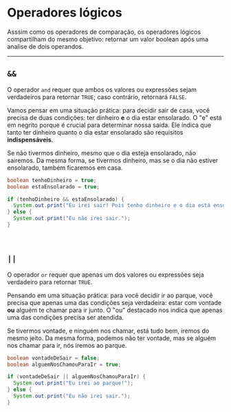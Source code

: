 # Operadores lógicos 
Asssim como os operadores de comparação, os operadores lógicos compartilham do mesmo objetivo: retornar um valor boolean
após uma analise de dois operandos. 

________________________

## `&&`
O operador `and` requer que ambos os valores ou expressões sejam verdadeiros para retornar `TRUE`; caso contrário, retornará `FALSE`.

Vamos pensar em uma situação prática: para decidir sair de casa, você precisa de duas condições: ter dinheiro **e** o dia estar ensolarado. O "e" está em negrito porque é crucial para determinar nossa saída. Ele indica que tanto ter dinheiro quanto o dia estar ensolarado são requisitos __indispensáveis__.

Se não tivermos dinheiro, mesmo que o dia esteja ensolarado, não sairemos. Da mesma forma, se tivermos dinheiro, mas se o dia não estiver ensolarado, também ficaremos em casa.

```java
boolean tenhoDinheiro = true;
boolean estaEnsolarado = true;

if (tenhoDinheiro && estaEnsolarado) {
  System.out.print("Eu irei sair! Pois tenho dinheiro e o dia está ensolarado!");
} else {
  System.out.print("Eu não irei sair.");
}
```

<br>

## `||`

O operador `or` requer que apenas um dos valores ou expressões seja verdadeiro para retornar `TRUE`.

Pensando em uma situação prática: para você decidir ir ao parque, você precisa que apenas uma das condições seja verdadeira: estar com vontade **ou** alguém te chamar para ir junto. O "ou" destacado nos indica que apenas uma das condições precisa ser atendida.

Se tivermos vontade, e ninguém nos chamar, está tudo bem, iremos do mesmo jeito. Da mesma forma, podemos não ter vontade, mas se alguém nos chamar para ir, nós iremos ao parque.

```java
boolean vontadeDeSair = false;
boolean alguemNosChamouParaIr = true;

if (vontadeDeSair || alguemNosChamouParaIr) {
  System.out.print("Eu irei ao parque!");
} else {
  System.out.print("Eu não irei sair.");
}
```
